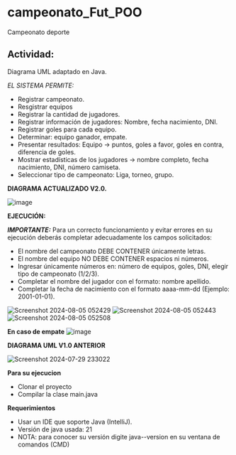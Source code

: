 # campeonato_Fut_POO
Campeonato deporte

## Actividad:
Diagrama UML adaptado en Java.


*EL SISTEMA PERMITE:*

- Registrar campeonato.<br>
- Resgistrar equipos<br>
- Registrar la cantidad de jugadores.<br>
- Registrar información de jugadores: Nombre, fecha nacimiento, DNI.<br>
- Registrar goles para cada equipo.<br>
- Determinar: equipo ganador, empate.<br>
- Presentar resultados: Equipo -> puntos, goles a favor, goles en contra, diferencia de goles.<br>
- Mostrar estadísticas de los jugadores -> nombre completo, fecha nacimiento, DNI, número camiseta.<br>
- Seleccionar tipo de campeonato: Liga, torneo, grupo.<br>

**DIAGRAMA ACTUALIZADO V2.0.**

![image](https://github.com/user-attachments/assets/f8db211e-afdb-4b93-803e-fe753869694f)

**EJECUCIÓN:**

***IMPORTANTE:*** Para un correcto funcionamiento y evitar errores en su ejecución deberás completar adecuadamente los campos solicitados:

- El nombre del campeonato DEBE CONTENER únicamente letras.
- El nombre del equipo NO DEBE CONTENER espacios ni números.
- Ingresar únicamente números en: número de equipos, goles, DNI, elegir tipo de campeonato (1/2/3).
- Completar el nombre del jugador con el formato: nombre apellido.
- Completar la fecha de nacimiento con el formato aaaa-mm-dd (Ejemplo: 2001-01-01).

![Screenshot 2024-08-05 052429](https://github.com/user-attachments/assets/265657d3-dc2b-4fb8-85d8-68a0c38659e6)
![Screenshot 2024-08-05 052443](https://github.com/user-attachments/assets/34c08db0-33bc-4519-881f-0ece9cc81c61)
![Screenshot 2024-08-05 052508](https://github.com/user-attachments/assets/ec5de536-8819-4047-b58d-ed33747cbf26)

**En caso de empate**
![image](https://github.com/user-attachments/assets/62b28007-302f-4acb-9657-c242d9a18979)

**DIAGRAMA UML V1.0 ANTERIOR**

![Screenshot 2024-07-29 233022](https://github.com/user-attachments/assets/ce05ad41-5274-4a96-a534-7f0c1b76fb87)


**Para su ejecucion**
- Clonar el proyecto
- Compilar la clase main.java

**Requerimientos**
- Usar un IDE que soporte Java (IntelliJ).
- Versión de java usada: 21
- NOTA: para conocer su versión digite java--version en su ventana de comandos (CMD)

